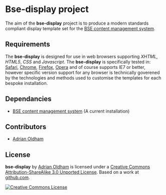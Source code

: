 # Bse-display project

The aim of the **bse-display** project is to produce a modern standards compliant display template set for the [BSE content management system](http://github.com/tonycoz/bse).

## Requirements

The **bse-display** is designed for use in web browsers supporting _XHTML_, _HTML5_, _CSS_ and _Javascript_.  The **bse-display** is specifically tested in: [Safari](http://www.apple.com/safari), [Chrome](http://www.google.com/chrome), [Firefox](http://www.firefox.com/), [Opera](http://www.opera.com/) and of course supports IE7 or better, however specific version support for any browser is technically goverened by the technologies and methods used to customise the templates for each bespoke installation.

## Dependancies

* [BSE content management system](http://github.com/tonycoz/bse) (A current installation)


## Contributors

* [Adrian Oldham](http://github.com/adrianoldham)

## License

**bse-display** by [Adrian Oldham](http://www.adrianoldham.com.au/) is licensed under a [Creative Commons Attribution-ShareAlike 3.0 Unported License](http://creativecommons.org/licenses/by-sa/3.0/). Based on a work at [github.com](http://github.com/adrianoldham/bse-display).

[![Creative Commons License](http://i.creativecommons.org/l/by-sa/3.0/88x31.png)](http://creativecommons.org/licenses/by-sa/3.0/)